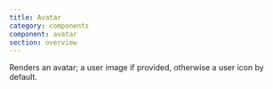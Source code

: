 ```yaml
---
title: Avatar
category: components
component: avatar
section: overview
---
```


Renders an avatar; a user image if provided, otherwise a user icon by default.